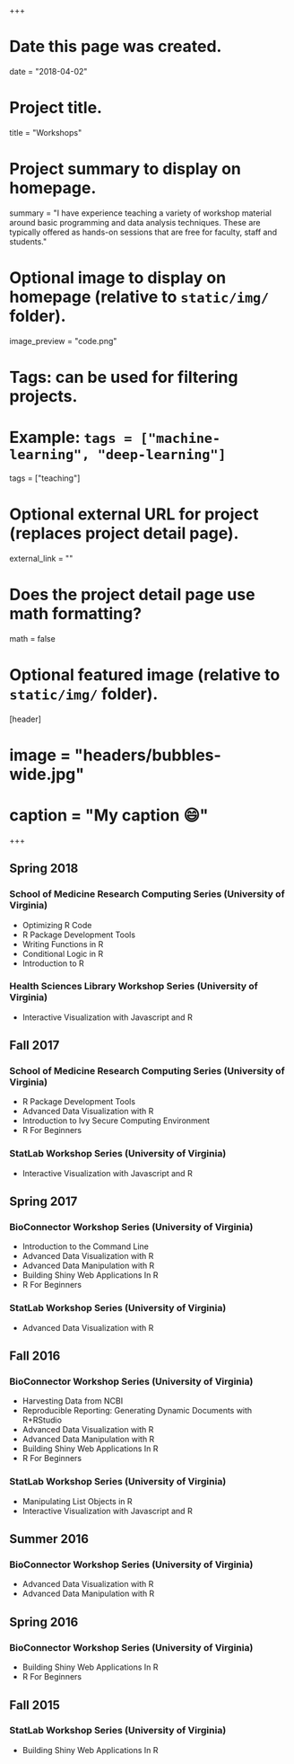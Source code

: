 +++
# Date this page was created.
date = "2018-04-02"

# Project title.
title = "Workshops"

# Project summary to display on homepage.
summary = "I have experience teaching a variety of workshop material around basic programming and data analysis techniques. These are typically offered as hands-on sessions that are free for faculty, staff and students."

# Optional image to display on homepage (relative to `static/img/` folder).
image_preview = "code.png"

# Tags: can be used for filtering projects.
# Example: `tags = ["machine-learning", "deep-learning"]`
tags = ["teaching"]

# Optional external URL for project (replaces project detail page).
external_link = ""

# Does the project detail page use math formatting?
math = false

# Optional featured image (relative to `static/img/` folder).
[header]
# image = "headers/bubbles-wide.jpg"
# caption = "My caption :smile:"

+++

## Spring 2018

### School of Medicine Research Computing Series (University of Virginia)

- Optimizing R Code
- R Package Development Tools
- Writing Functions in R
- Conditional Logic in R
- Introduction to R

### Health Sciences Library Workshop Series (University of Virginia) 

- Interactive Visualization with Javascript and R

## Fall 2017

### School of Medicine Research Computing Series (University of Virginia)

- R Package Development Tools
- Advanced Data Visualization with R
- Introduction to Ivy Secure Computing Environment
- R For Beginners

### StatLab Workshop Series (University of Virginia)

- Interactive Visualization with Javascript and R

## Spring 2017

### BioConnector Workshop Series (University of Virginia)

- Introduction to the Command Line
- Advanced Data Visualization with R
- Advanced Data Manipulation with R
- Building Shiny Web Applications In R
- R For Beginners

### StatLab Workshop Series (University of Virginia)

- Advanced Data Visualization with R

## Fall 2016

### BioConnector Workshop Series (University of Virginia)

- Harvesting Data from NCBI
- Reproducible Reporting: Generating Dynamic Documents with R+RStudio
- Advanced Data Visualization with R
- Advanced Data Manipulation with R
- Building Shiny Web Applications In R
- R For Beginners

### StatLab Workshop Series (University of Virginia)

- Manipulating List Objects in R
- Interactive Visualization with Javascript and R

## Summer 2016

### BioConnector Workshop Series (University of Virginia)

- Advanced Data Visualization with R
- Advanced Data Manipulation with R

## Spring 2016

### BioConnector Workshop Series (University of Virginia)

- Building Shiny Web Applications In R
- R For Beginners

## Fall 2015

### StatLab Workshop Series (University of Virginia)

- Building Shiny Web Applications In R

